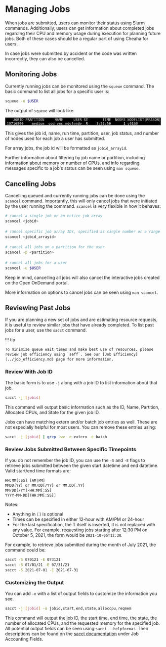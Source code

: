 # Managing Jobs

When jobs are submitted, users can monitor their status using Slurm commands. Additionally, users can get information about completed jobs regarding their CPU and memory usage during execution for planning future jobs. Both of these cases should be a regular part of using Cheaha for users.

In case jobs were submitted by accident or the code was written incorrectly, they can also be cancelled.

## Monitoring Jobs

Currently running jobs can be monitored using the `squeue` command. The basic command to list all jobs for a specific user is:

``` bash
squeue -u $USER
```

The output of `squeue` will look like:

![!Output from squeue. ><](images/squeue_output.png)

This gives the job id, name, run time, partition, user, job status, and number of nodes used for each job a user has submitted.

For array jobs, the job id will be formatted as `jobid_arrayid`.

Further information about filtering by job name or partition, including information about memory or number of CPUs, and info regarding messages specific to a job's status can be seen using `man squeue`.

## Cancelling Jobs

Cancelling queued and currently running jobs can be done using the `scancel` command. Importantly, this will only cancel jobs that were initiated by the user running the command. `scancel` is very flexible in how it behaves:

``` bash
# cancel a single job or an entire job array
scancel <jobid>

# cancel specific job array IDs, specified as single number or a range
scancel <jobid_arrayid>

# cancel all jobs on a partition for the user
scancel -p <partition>

# cancel all jobs for a user
scancel -u $USER
```

Keep in mind, cancelling all jobs will also cancel the interactive jobs created on the Open OnDemand portal.

More information on options to cancel jobs can be seen using `man scancel`.

## Reviewing Past Jobs

If you are planning a new set of jobs and are estimating resource requests, it is useful to review similar jobs that have already completed. To list past jobs for a user, use the `sacct` command.

<!-- markdownlint-disable MD046 -->
!!! tip

    To minimize queue wait times and make best use of resources, please review job efficiency using `seff`. See our [Job Efficiency](../job_efficiency.md) page for more information.
<!-- markdownlint-enable MD046 -->

### Review With Job ID

The basic form is to use `-j` along with a job ID to list information about that job.

``` bash
sacct -j [jobid]
```

This command will output basic information such as the ID, Name, Partition, Allocated CPUs, and State for the given job ID.

Jobs can have matching extern and/or batch job entries as well. These are not especially helpful for most users. You can remove these entries using:

``` bash
sacct -j [jobid] | grep -wv -e extern -e batch
```

### Review Jobs Submitted Between Specific Timepoints

If you do not remember the job ID, you can use the `-S` and `-E` flags to retrieve jobs submitted between the given start datetime and end datetime. Valid start/end time formats are:

``` text
HH:MM[:SS] [AM|PM]
MMDD[YY] or MM/DD[/YY] or MM.DD[.YY]
MM/DD[/YY]-HH:MM[:SS]
YYYY-MM-DD[THH:MM[:SS]]
```

Notes:

- Anything in `[]` is optional
- Times can be specified in either 12-hour with AM/PM or 24-hour
- For the last specification, the T itself is inserted, it is not replaced with any value. For example, requesting jobs starting after 12:30 PM on October 5, 2021, the form would be `2021-10-05T12:30`.

For example, to retrieve jobs submitted during the month of July 2021, the command could be:

``` bash
sacct -S 070121 -E 073121
sacct -S 07/01/21 -E 07/31/21
sacct -S 2021-07-01 -E 2021-07-31
```

### Customizing the Output

You can add `-o` with a list of output fields to customize the information you see.

``` bash
sacct -j [jobid] -o jobid,start,end,state,alloccpu,reqmem
```

This command will output the job ID, the start time, end time, the state, the number of allocated CPUs, and the requested memory for the specified job. All potential output fields can be seen using `sacct --helpformat`. Their descriptions can be found on the [sacct documentation](https://slurm.schedmd.com/sacct.html) under Job Accounting Fields.
